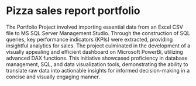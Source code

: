 # Pizza sales report portfolio

The Portfolio Project involved importing essential data from an Excel CSV file to MS SQL Server Management Studio. 
Through the construction of SQL queries, key performance indicators (KPIs) were extracted, providing insightful analytics for sales. 
The project culminated in the development of a visually appealing and efficient dashboard on Microsoft PowerBi, utilizing advanced DAX functions. 
This initiative showcased proficiency in database management, SQL, and data visualization tools, demonstrating the ability to translate raw data 
into actionable insights for informed decision-making in a concise and visually engaging manner.
